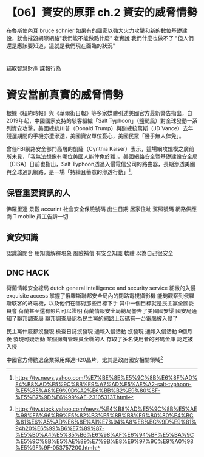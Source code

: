# 【06】資安的原罪 ch.2 資安的威脅情勢

布魯斯使內耳 bruce schnier
如果有的國家以強大火力攻擊和新的數位基礎建設，就會摧毀網際網路"我們能不能做點什麼" 老實說 我們什麼也做不了 "但人們還是應該要知道，這就是我們現在面臨的狀況"

# 
竊取智慧財產
諜報行為

# 資安當前真實的威脅情勢

根據《紐約時報》與《華爾街日報》等多家媒體引述美國官方最新警告指出，自2019年起，中國國家支持的駭客組織「Salt Typhoon」（鹽颱風）對全球發動一系列資安攻擊，美國總統川普（Donald Trump）與副總統萬斯（JD Vance）去年競選期間的手機亦遭滲透，美國資安單位憂心，美國民眾「幾乎無人倖免」。

曾任FBI網路安全部門高層的凱薩（Cynthia Kaiser）表示，這場網攻規模之廣前所未見，「我無法想像有哪位美國人能倖免於難」。美國網路安全暨基礎建設安全局（CISA）日前也指出，Salt Typhoon透過入侵電信公司的路由器，長期滲透美國與全球通訊網路，是一場「持續且蓄意的滲透行動」[^1]。

## 保管重要資訊的人
佛羅里達 景觀 accurint 社會安全保險號碼 出生日期 居家住址 駕照號碼
網路供應商 T mobile 員工告訴一切


## 資安知識
認識論閉合 用知識解釋現象
風險補償 有安全知識 軟體 以為自己很安全

## DNC HACK
荷蘭情報安全總局 dutch general intelligence and security service 細緻的入侵 exquisite access 掌握了俄羅斯聯邦安全局內的閉路電視攝影機
能夠觀察到俄羅斯駭客的終端機，以及他們在哪對那些目標下手 其中一個目標就是民主黨全國委員會 荷蘭甚至還有影片可以證明
荷蘭情報安全局總局警告了美國國安渠 國安局通知了聯邦調查局 聯邦調查局認為民主黨的網路上起碼有一台電腦被入侵了

民主黨什麼都沒發現 檢查日誌沒發現 通報入侵活動 沒發現 通報入侵活動 9個月後
發現可疑活動 某個擁有管理員全縣的人 存取了多名使用者的密碼金庫 認定被入侵


中國官方傳勸退企業採用輝達H20晶片，尤其是政府國安相關領域[^2]

[^1]: https://tw.news.yahoo.com/%E7%BE%8E%E5%9C%8B%E6%8F%AD%E4%B8%AD%E5%9C%8B%E9%A7%AD%E5%AE%A2-salt-typhoon-%E5%85%A8%E9%9D%A2%E6%BB%B2%E9%80%8F-%E5%B7%9D%E6%99%AE-231053137.html
[^2]: https://tw.stock.yahoo.com/news/%E4%B8%AD%E5%9C%8B%E5%AE%98%E6%96%B9%E5%82%B3%E5%8B%B8%E9%80%80%E4%BC%81%E6%A5%AD%E6%8E%A1%E7%94%A8%E8%BC%9D%E9%81%94h20%E6%99%B6%E7%89%87-%E5%B0%A4%E5%85%B6%E6%98%AF%E6%94%BF%E5%BA%9C%E5%9C%8B%E5%AE%89%E7%9B%B8%E9%97%9C%E9%A0%98%E5%9F%9F-053757200.html

